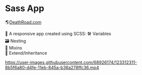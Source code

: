 # Sass App
🌎[DeathRoad.com](https://sass-app.vercel.app/) <br>

📣 A responsive app created using SCSS:
🛠 Variables <br>
🗃 Nesting <br>
🧪 Mixins <br>
🧬 Extend/Inheritance



https://user-images.githubusercontent.com/68926174/123312311-8b5f6a80-d4fe-11eb-845a-b36a278ffc36.mp4

